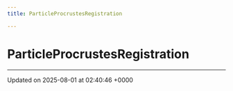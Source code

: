 ```yaml
---
title: ParticleProcrustesRegistration

---
```


# ParticleProcrustesRegistration





-------------------------------

Updated on 2025-08-01 at 02:40:46 +0000
